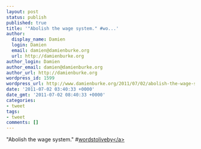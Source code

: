 ```yaml
---
layout: post
status: publish
published: true
title: '"Abolish the wage system." #wo...'
author:
  display_name: Damien
  login: Damien
  email: damien@damienburke.org
  url: http://damienburke.org
author_login: Damien
author_email: damien@damienburke.org
author_url: http://damienburke.org
wordpress_id: 1599
wordpress_url: http://www.damienburke.org/2011/07/02/abolish-the-wage-system-wo/
date: '2011-07-02 03:40:33 +0000'
date_gmt: '2011-07-02 08:40:33 +0000'
categories:
- tweet
tags:
- tweet
comments: []
---
```

<p>"Abolish the wage system." #<a href="http:&#47;&#47;search.twitter.com&#47;search?q=%23wordstoliveby" class="aktt_hashtag">wordstoliveby<&#47;a></p>
